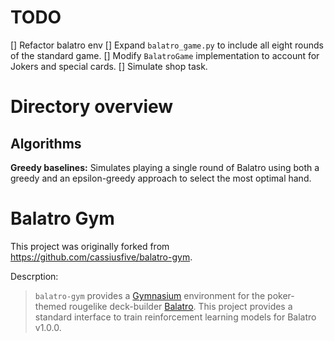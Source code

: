 # TODO
[] Refactor balatro env
[] Expand `balatro_game.py` to include all eight rounds of the standard game.
[] Modify `BalatroGame` implementation to account for Jokers and special cards.
[] Simulate shop task.


# Directory overview

## Algorithms
**Greedy baselines:** Simulates playing a single round of Balatro using both a greedy and an epsilon-greedy approach to select the most optimal hand.

# Balatro Gym
This project was originally forked from https://github.com/cassiusfive/balatro-gym.

Descrption:

> `balatro-gym` provides a [Gymnasium](https://gymnasium.farama.org/) environment for the poker-themed rougelike deck-builder [Balatro](https://www.playbalatro.com/). This project provides a standard interface to train reinforcement learning models for Balatro v1.0.0.
